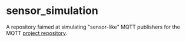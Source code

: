 # sensor_simulation
A repository faimed at simulating "sensor-like" MQTT publishers for the MQTT [project repository](https://github.com/ITIS-TEAM-7/MQTT).
